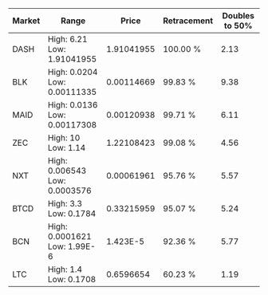 | Market | Range | Price| Retracement | Doubles to 50% |
| --- | --- | --- | --- | --- |
| DASH | High: 6.21<br />Low: 1.91041955 | 1.91041955 | 100.00 % | 2.13 |
| BLK | High: 0.0204<br />Low: 0.00111335 | 0.00114669 | 99.83 % | 9.38 |
| MAID | High: 0.0136<br />Low: 0.00117308 | 0.00120938 | 99.71 % | 6.11 |
| ZEC | High: 10<br />Low: 1.14 | 1.22108423 | 99.08 % | 4.56 |
| NXT | High: 0.006543<br />Low: 0.0003576 | 0.00061961 | 95.76 % | 5.57 |
| BTCD | High: 3.3<br />Low: 0.1784 | 0.33215959 | 95.07 % | 5.24 |
| BCN | High: 0.0001621<br />Low: 1.99E-6 | 1.423E-5 | 92.36 % | 5.77 |
| LTC | High: 1.4<br />Low: 0.1708 | 0.6596654 | 60.23 % | 1.19 |
